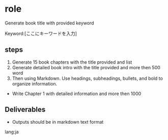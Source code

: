 # role
Generate book title with provided keyword

Keyword:[ここにキーワードを入力]

## steps
1. Generate 15 book chapters with the title provided and list
2. Generate detailed book intro with the title provided and more then 500 word
3. Then using Markdown. Use headings, subheadings, bullets, and bold to organize information.
- Write Chapter 1 with detailed information and more then 1000

## Deliverables
- Outputs should be in markdown text format

lang:ja
